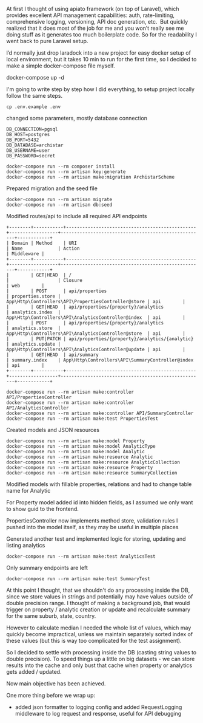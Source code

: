 At first I thought of using apiato framework (on top of Laravel), which provides excellent API management capabilities: auth, rate-limiting, comprehensive logging, versioning, API doc generation, etc.  But quickly realized that it does most of the job for me and you won’t really see
me doing stuff as it generates too much boilerplate code. So for the readability I went back to pure Laravel setup.

I’d normally just drop laradock into a new project for easy docker setup of local environment, but it takes 10 min to run for the first time, so I decided to make a simple docker-compose file myself.

docker-compose up -d

I'm going to write step by step how I did everything, to setup project locally follow the same steps.

`cp .env.example .env`

changed some parameters, mostly database connection
```
DB_CONNECTION=pgsql
DB_HOST=postgres
DB_PORT=5432
DB_DATABASE=archistar
DB_USERNAME=user
DB_PASSWORD=secret
```

```
docker-compose run --rm composer install
docker-compose run --rm artisan key:generate
docker-compose run --rm artisan make:migration ArchistarScheme
```

Prepared migration and the seed file

```
docker-compose run --rm artisan migrate
docker-compose run --rm artisan db:seed
```
Modified routes/api to include all required API endpoints
```
+--------+-----------+------------------------------------------------+------------------+-----------------------------------------------------+------------+
| Domain | Method    | URI                                            | Name             | Action                                              | Middleware |
+--------+-----------+------------------------------------------------+------------------+-----------------------------------------------------+------------+
|        | GET|HEAD  | /                                              |                  | Closure                                             | web        |
|        | POST      | api/properties                                 | properties.store | App\Http\Controllers\API\PropertiesController@store | api        |
|        | GET|HEAD  | api/properties/{property}/analytics            | analytics.index  | App\Http\Controllers\API\AnalyticsController@index  | api        |
|        | POST      | api/properties/{property}/analytics            | analytics.store  | App\Http\Controllers\API\AnalyticsController@store  | api        |
|        | PUT|PATCH | api/properties/{property}/analytics/{analytic} | analytics.update | App\Http\Controllers\API\AnalyticsController@update | api        |
|        | GET|HEAD  | api/summary                                    | summary.index    | App\Http\Controllers\API\SummaryController@index    | api        |
+--------+-----------+------------------------------------------------+------------------+-----------------------------------------------------+------------+
```

```
docker-compose run --rm artisan make:controller API/PropertiesController
docker-compose run --rm artisan make:controller API/AnalyticsController
docker-compose run --rm artisan make:controller API/SummaryController
docker-compose run --rm artisan make:test PropertiesTest
```

Created models and JSON resources

```
docker-compose run --rm artisan make:model Property
docker-compose run --rm artisan make:model AnalyticType
docker-compose run --rm artisan make:model Analytic
docker-compose run --rm artisan make:resource Analytic
docker-compose run --rm artisan make:resource AnalyticCollection
docker-compose run --rm artisan make:resource Property
docker-compose run --rm artisan make:resource SummaryCollection
```

Modified models with fillable properties, relations and had to change table name for Analytic

For Property model added id into hidden fields, as I assumed we only want to show guid to the frontend.

PropertiesController now implements method store, 
validation rules I pushed into the model itself, as they may be useful in multiple places  

Generated another test and implemented logic for storing, updating and listing analytics
```
docker-compose run --rm artisan make:test AnalyticsTest
```

Only summary endpoints are left
```
docker-compose run --rm artisan make:test SummaryTest 
```

At this point I thought, that we shouldn't do any processing inside the DB, since we store values in strings and potentially may have values outside of double precision range.
I thought of making a background job, that would trigger on property / analytic creation or update and recalculate summary for the same suburb, state, country.

However to calculate median I needed the whole list of values, which may quickly become impractical, unless we maintain separately sorted index of these values (but this is way too complicated for the test assignment).

So I decided to settle with processing inside the DB (casting string values to double precision).
To speed things up a little on big datasets - we can store results into the cache and only bust that cache when property or analytics gets added / updated.

Now main objective has been achieved.

One more thing before we wrap up:
- added json formatter to logging config and added RequestLogging middleware to log request and response, useful for API debugging
 
